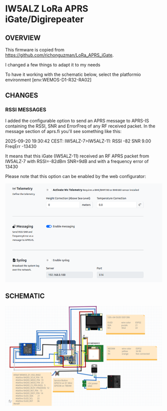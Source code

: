 # IW5ALZ LoRa APRS iGate/Digirepeater

## OVERVIEW

This firmware is copied from https://github.com/richonguzman/LoRa_APRS_iGate.

I changed a few things to adapt it to my needs

To have it working with the schematic below, select the platformio environment [env:WEMOS-D1-R32-RA02]

## CHANGES

### RSSI MESSAGES

I added the configurable option to send an APRS message to APRS-IS containing the RSSI, SNR and ErrorFreq of any RF received packet.
In the message section of aprs.fi you'll see something like this:

2025-09-20 19:30:42 CEST: IW5ALZ-7>IW5ALZ-11: RSSI -82 SNR 9.00 FreqErr -13430

It means that this iGate (IW5ALZ-11) received an RF APRS packet from IW5ALZ-7 with RSSI=-82dBm SNR=9dB and with a frequency error of 13430

Please note that this option can be enabled by the web configurator:

<img src="images/messaging_web_config.png" width="600" />

## SCHEMATIC

![images/schematics_.png](images/schematics_.png)


